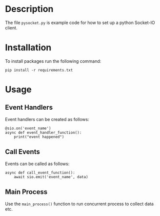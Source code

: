 # Description
The file `pysocket.py` is example code for how to set up a python Socket-IO client. 

# Installation
To install packages run the following command: 
```
pip install -r requirements.txt
```

# Usage
## Event Handlers
Event handlers can be created as follows:
```
@sio.on('event_name')
async def event_handler_function():
    print("event happened")
```

## Call Events
Events can be called as follows:
```
async def call_event_function():
    await sio.emit('event_name', data)
```

## Main Process
Use the `main_process()` function to run concurrent process to collect data etc.